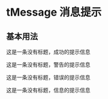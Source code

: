 # tMessage 消息提示

## 基本用法
<tMessage type="success">这是一条没有标题，成功的提示信息</tMessage><br>

<tMessage type="warning">这是一条没有标题，警告的提示信息</tMessage><br>

<tMessage type="error">这是一条没有标题，错误的提示信息</tMessage><br>

<tMessage type="info">这是一条没有标题，信息的提示信息</tMessage><br>



<script setup> 
    import tMessage from '../../packages/message/index.vue'
</script>